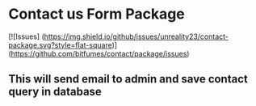 # Contact us Form Package

[![Issues] (https://img.shield.io/github/issues/unreality23/contact-package.svg?style=flat-square)]
(https://github.com/bitfumes/contact/package/issues)
## This will send email to admin and save contact query in database
